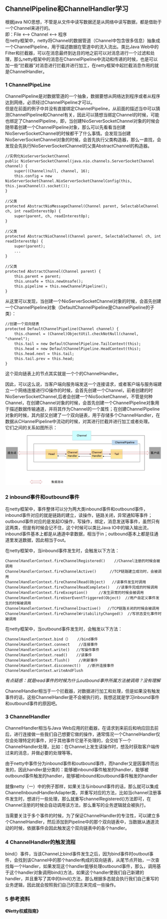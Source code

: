 ## ChannelPipeline和ChannelHandler学习
根据java NIO思想，不管是从文件中读写数据还是从网络中读写数据，都是借助于一个Channel来进行的。   
即：File <--> Channel <--> 程序  
在netty框架中，netty将Channel的数据管道（Channel中包含很多信息）抽象成一个ChannelPipeline，用于描述数据在管道中的流入流出。类比Java Web中的Filter和拦截器，可以在消息最终到达目的地之前可以对消息进行一个过滤和处理，那么netty框架中的消息在ChannelPipeline中流动和传递的时候，也是可以加一些“拦截器”对消息进行拦截并进行加工，在netty框架中起拦截消息作用的就是ChannelHandler。

### 1 ChannelPipeLine
ChannelPipeline是对数据管道的一个抽象，数据要想从网络达到程序或者从程序达到网络，必须经过ChannelPipeline才可以。   
但是在前面的例子中并没有直接绑定ChannelPipeline，从前面的描述当中可以猜测ChannelPipeline和Channel有关，因此可以猜想当绑定Channel的时候，可能也绑定了ChannelPipeline，即，当创建NioServerSocketChannel对象的时候会随带着创建一个ChannelPipeline对象，那么可以先看看当创建NioServerSocketChannel的时候都干了什么事情。会发现当创建NioServerSocketChannel对象的时候，会首先执行父类构造器，那么一直找，会发现会先执行NioServerSocketChannel的父类AbstractChannel的构造器。
```
//实例化NioServerSocketChannel
public NioServerSocketChannel(java.nio.channels.ServerSocketChannel channel) {
    super((Channel)null, channel, 16);
    this.config = new NioServerSocketChannel.NioServerSocketChannelConfig(this, this.javaChannel().socket());
}

//父类
protected AbstractNioMessageChannel(Channel parent, SelectableChannel ch, int readInterestOp) {
    super(parent, ch, readInterestOp);
}

//父类
protected AbstractNioChannel(Channel parent, SelectableChannel ch, int readInterestOp) {
    super(parent);
    ...
}

//父类
protected AbstractChannel(Channel parent) {
    this.parent = parent;
    this.unsafe = this.newUnsafe();
    this.pipeline = this.newChannelPipeline();
}
```
从这里可以发现，当创建一个NioServerSocketChannel对象的时候，会首先创建一个ChannelPipeline对象（DefaultChannelPipeline是ChannelPipeline的子类）：
```
//创建一个双向链表
protected DefaultChannelPipeline(Channel channel) {
    this.channel = (Channel)ObjectUtil.checkNotNull(channel, "channel");
    this.tail = new DefaultChannelPipeline.TailContext(this);
    this.head = new DefaultChannelPipeline.HeadContext(this);
    this.head.next = this.tail;
    this.tail.prev = this.head;
}
```
这个双向链表上的节点其实就是一个个的ChannelHandler。

因此，可以这么说，当客户端向服务端发送一个连接请求，或者客户端与服务端建立一个网络连接进行IO操作的时候，会首先创建一个Channel，前者创建的时NioServerSocketChannel,后者会创建一个NioSocketChannel，不管是何种Channel，在创建Channel对象的时候，会首先创建一个ChannelPipeline对象用于描述数据传输通道，并将其作为Channel的一个属性；在创建ChannelPipeline对象的时候，其内部又创建了一个双向链表，用于存储多个ChannelHandler，在数据从CHannelPipeline中流动的时候，对其进行拦截并进行加工或者处理。   
它们之间的关系如图所示：  
![](../image/rpc/Channel，ChannelPipeline和ChannelHandler的关系.jpg)

### 2 inbound事件和outbound事件
在netty框架中，事件整体可以分为两大类inbound事件和outbound事件，inbound事件对应的就是链路的建立，读操作，链路关闭，异常通知等事件；outbound事件对应的是发起IO操作，写操作，绑定，消息发送等事件，虽然只有这两类，但是有时候会记不住，这个时候可以类比Java IO中的输入输出流，inbound事件基本上都是从通道中拿数据，相当于in；outbound基本上都是往通道里发送数据，因此相当于out。

在netty框架中，当inbound事件发生时，会触发以下方法： 
```
ChannelHandlerContext.fireChannelRegistered()    //Channel注册的时候会被调用
ChannelHandlerContext.fireChannelActive()      //TCP链路建立成功时，会被调用
ChannelHandlerContext.fireChannelRead(Object)   //读事件发生时调用
ChannelHandlerContext.fireChannelReadComplete()   //读事件完成的时候调用
ChannelHandlerContext.fireException()     //发生异常的时候会被调用
ChannelHandlerContext.fireUserEventTriggered(Object)  //用户自定义事件发生的时候被调用
ChannelHandlerContext.fireChannelInactive()   //TCP链路关闭的时候会被调用
ChannelHandlerContext.fireChannelWritabilityChanged()  //写状态变化事件时被调用
```
在netty框架中，当outbound事件发生时，会触发以下方法：
```
ChannelHandlerContext.bind（）   //bind事件
ChannelHandlerContext.connect    //连接事件
ChannelHandlerContext.write()   //写操作事件
ChannelHandlerContext.read()    //读事件
ChannelHandlerContext.flush()    //刷新事件
ChannelHandlerContext.disconnect()   //断开连接事件
ChannelHandlerContext.writeAndFlush
```

*有点疑惑：就是read事件的时候为什么outbound事件所属方法被调用？没有理解*    

ChannelHandler相当于一个拦截器，对数据进行加工和处理，但是如果没有触发事件的话，这些ChannelHandler是不会被执行的，我想这就是学习inbound事件和outbound事件的原因吧。

### 3 ChannelHandler
ChannelHandler相当与Java Web应用的拦截器，在请求到来前后和响应回去前后，进行连接做一些我们自己想要它做的操作，通常情况一个ChannelHandler仅仅会处理特定的事件，对于其他事件它是不处理的，会交给下一个ChannelHandler处理，比如：在Channel上发生读操作时，想及时获取客户端传过来的消息，并做必要的处理等等。

由于netty中事件分为inbound事件和outbound事件，而handler又是因事件而出发的，因此handler是分类的：能够被inbound事件触发的handler，能够被outbound事件触发的handler，能够被inbound和outbound事件触发的handler

就像netty（一）中的例子那样，如果关注与inbound事件的话，那么就可以集成ChannelInboundHandlerAdapter类，并重写对应的方法，比如当channel注册事件发生时，想进行一些处理，那么就重写channelRegistered()方法即可，在Channel注册的时候会自动调用该方法，那么重写的业务逻辑就会被执行。

当需要关注于多个事件的时候，为了保证ChannelHandler的专注性，可以建立多个ChannelHandler，然后添加到Pipeline中的那个双向链表中，当数据从通道流动的时候，依据事件会因此触发这个双向链表中的各个handler。

### 4 ChannelHandler的触发流程
bind(）事件，当该Channel上bind事件发生之后，因为bind事件时outbout事件，会找到该Channel中的那个handler构成的双向链表，从尾节点开始，一次查找每一个Handler，如果发现这个handler能够处理outbound事件，那么，调用基于这个handler对象调用bind()方法，如果这个handler使我们自己新建的handler，并且重写了其中的bind()方法，那么根据多态就会执行我们自己重写的业务逻辑，因此就会按照我们自己的意志来完成一些操作。

### 5 参考资料
**《Netty权威指南》**
